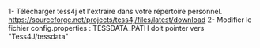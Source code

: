 1- Télécharger tess4j et l'extraire dans votre répertoire personnel.
	https://sourceforge.net/projects/tess4j/files/latest/download
2- Modifier le fichier config.properties :
	TESSDATA_PATH doit pointer vers "Tess4J/tessdata"
